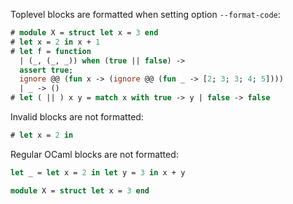 Toplevel blocks are formatted when setting option `--format-code`:

```ocaml
# module X = struct let x = 3 end
# let x = 2 in x + 1
# let f = function
  | (_, (_, _)) when (true || false) ->
  assert true;
  ignore @@ (fun x -> (ignore @@ (fun _ -> [2; 3; 3; 4; 5])))
  | _ -> ()
# let ( || ) x y = match x with true -> y | false -> false
```

Invalid blocks are not formatted:

```ocaml
# let x = 2 in
```

Regular OCaml blocks are not formatted:

```ocaml
let _ = let x = 2 in let y = 3 in x + y

module X = struct let x = 3 end
```
